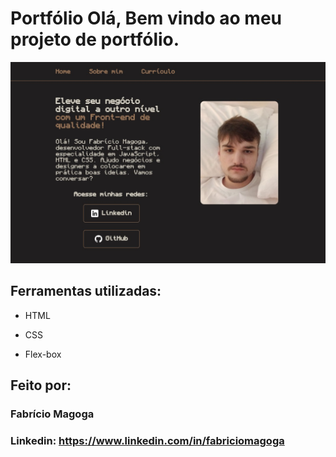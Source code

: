 # Portfólio Olá, Bem vindo ao meu projeto de portfólio.

![image](./assets/image.jpg)

## Ferramentas utilizadas:

- HTML

- CSS

- Flex-box

## Feito por:

### Fabrício Magoga

### Linkedin: https://www.linkedin.com/in/fabriciomagoga
